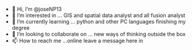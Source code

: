 - 👋 Hi, I’m @joseNP13
- 👀 I’m interested in ... GIS and spatial data analyst and all fusion analyst 
- 🌱 I’m currently learning ... python and other PC languages finishing my degree
- 💞️ I’m looking to collaborate on ... new ways of thinking outside the box
- 📫 How to reach me ...online leave a message here in 

<!---
joseNP13/joseNP13 is a ✨ special ✨ repository because its `README.md` (this file) appears on your GitHub profile.
You can click the Preview link to take a look at your changes.
--->
